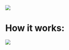 <a href="https://codeclimate.com/github/SspablosS/project/maintainability"><img src="https://api.codeclimate.com/v1/badges/2ba142bc12109b4fdf59/maintainability" /></a>

<h1> How it works: </h1>
<a href="https://asciinema.org/a/sif9bzRRl28RliRVdGzID8HCD" target="_blank"><img src="https://asciinema.org/a/sif9bzRRl28RliRVdGzID8HCD.svg" /></a>
